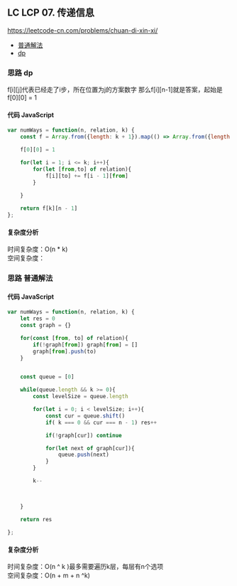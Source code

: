 ## LC LCP 07. 传递信息
https://leetcode-cn.com/problems/chuan-di-xin-xi/
- [普通解法](#思路-普通解法)
- [dp](#思路-dp)

### 思路 dp
f[i][j]代表已经走了i步，所在位置为j的方案数字
那么f[i][n-1]就是答案，起始是f[0][0] = 1 
#### 代码 JavaScript

```JavaScript
var numWays = function(n, relation, k) {
    const f = Array.from({length: k + 1}).map(() => Array.from({length: n}).fill(0))

    f[0][0] = 1

    for(let i = 1; i <= k; i++){
        for(let [from,to] of relation){
            f[i][to] += f[i - 1][from]
        }
        
    }

    return f[k][n - 1]
};

```

#### 复杂度分析
时间复杂度：O(n * k) </br>
空间复杂度：
### 思路 普通解法

#### 代码 JavaScript

```JavaScript
var numWays = function(n, relation, k) {
    let res = 0
    const graph = {}

    for(const [from, to] of relation){
        if(!graph[from]) graph[from] = []
        graph[from].push(to)
    }


    const queue = [0]

    while(queue.length && k >= 0){
        const levelSize = queue.length

        for(let i = 0; i < levelSize; i++){
            const cur = queue.shift()
            if( k === 0 && cur === n - 1) res++

            if(!graph[cur]) continue

            for(let next of graph[cur]){
                queue.push(next)
            }
        }

        k--
        


    }

    return res
    
};

```

#### 复杂度分析
时间复杂度：O(n ^  k )最多需要遍历k层，每层有n个选项 </br>
空间复杂度：O(n + m + n ^k)